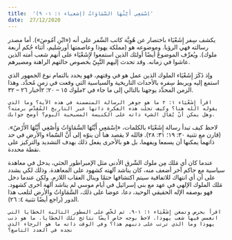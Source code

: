 ```yaml
---
title:  'اِسْمَعِي أَيَّتُهَا السَّمَاوَاتُ (إشعياء ١: ۱- ۹)'
date:  27/12/2020
---
```


يكشف سِفر إِشَعْيَاء باختصار عن هُوِيَّة كاتب السِّفر على أنه («ابْنِ آمُوصَ»). أما مصدر رسالته فهي الرؤيا. وموضوعه هو (مملكة يهوذا وعاصمتها أورشليم، أثناء حُكم أربعة ملوك). ويُعرِّف الموضوعُ أيضًا أولئك الذين استمعوا لإِشَعْيَاء على أنهم شعب أمته الذين عاشوا في زمانه. وقد تحدث إليهم النَّبِيّ بخصوص حالتهم الراهنة ومصيرهم.

وإذ ذَكَرَ إِشَعْيَاء الملوك الذين عمل هو في وقتهم، فهو يحدد بالتمام نوع الجمهور الذي استمع إليه ويربط سِفره بالأحداث التاريخية والسياسية التي وقعت في زمن مُحدَّد. وهذا الزمن المحدَّد يوجهنا بالتالي إلى ما جاء في ٢ملوك ١٥ – ٢٠؛ ۲أخبار ٢٦ – ٣٢.

`اقرأ إِشَعْيَاء ١: ۲ ما هو جوهر الرسالة المتضمنة في هذه الآية؟ وما الذي يقوله الله هنا؟ وكيف تجلت هذه الفكرة ذاتها عبر التاريخ المُقدَّس برمته؟ وهل يمكن أنْ يُقال الشيء ذاته على الكنيسة المسيحية اليوم؟ أوضح جوابك.`

لاحظ كيف تبدأ رسالة إِشَعْيَاء بالكلمات، «اِسْمَعِي أَيَّتُهَا السَّمَاوَاتُ وَأَصْغِي أَيَّتُهَا الأَرْضُ». (قارن مع تثنية ۳۰: ۱۹؛ ۳۱: ۲۸). فالله لا يقصد هنا أن ينوّه إلى أنَّ السّماء والأرض في حد ذاتهما يمكنها أن يسمعا ويفهما، بل هو بالأحرى يفعل ذلك بهدف التشديد والتركيز على نقطة محددة.

عندما كان أي مَلك مِن ملوك الشّرق الأدنى مثل الإمبراطور الحثي، يدخل في معاهدة سياسية مع حاكم آخر أضعف منه، كان يناشد آلهته كشهود على المعاهدة. وذلك لكي يشدد على أن أي انتهاك للاتفاقية سيتم اكتشافها حتمًا وينال العقاب اللازم. ولكن عندما دخل مَلك الملوك الإلهي في عهد مع بني إسرائيل في أيام موسي لم يناشد آلهة أخرى كشهود. فهو بوصفه الإله الحقيقي الوحيد، دعا، عوضا على ذلك، السَّمَاوَاتُ والأرض لتلعب هذا الدور (راجع أيضًا تثنية ٤: ٢٦).

`اقرأ بحرص وتمعن إِشَعْيَاء ١: ١-٩. ثم لخّص على السطور التالية الخطايا التي انغمس فيها شعب يهوذا. لاحظ بوجه خاص أيضًا نتائج تلك الخطايا. ما هو ذنب يهوذا وما الذي ترتب على ذنبهم هذا؟ وفي الوقت ذاته ما هو الرجاء الذي نجده في العدد التاسع؟`